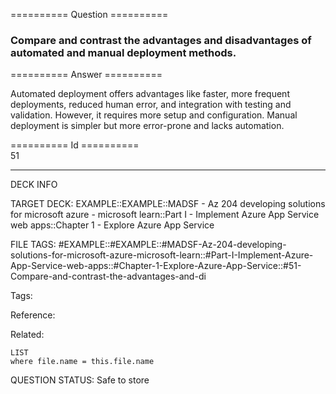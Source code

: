 ========== Question ==========  

### Compare and contrast the advantages and disadvantages of automated and manual deployment methods.  

========== Answer ==========  

Automated deployment offers advantages like faster, more frequent deployments,
reduced human error, and integration with testing and validation. However, it
requires more setup and configuration. Manual deployment is simpler but more
error-prone and lacks automation.

========== Id ==========  
51

---

DECK INFO

TARGET DECK: EXAMPLE::EXAMPLE::MADSF - Az 204 developing solutions for microsoft azure - microsoft learn::Part I - Implement Azure App Service web apps::Chapter 1 - Explore Azure App Service

FILE TAGS: #EXAMPLE::#EXAMPLE::#MADSF-Az-204-developing-solutions-for-microsoft-azure-microsoft-learn::#Part-I-Implement-Azure-App-Service-web-apps::#Chapter-1-Explore-Azure-App-Service::#51-Compare-and-contrast-the-advantages-and-di

Tags:

Reference:

Related:

```dataview
LIST
where file.name = this.file.name
```
QUESTION STATUS: Safe to store

